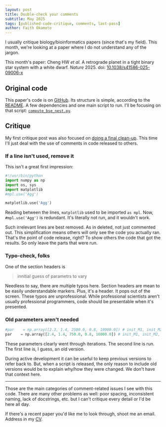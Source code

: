 ```yaml
---
layout: post
title: Double-check your comments
subtitle: May 2025
tags: [published-code-critique, comments, last-pass]
author: Faith Okamoto
---
```


I usually critique biology/bioinformatics papers (since that's my field). This
month, we're looking at a paper where I do not understand any of the jargon.

This month's paper: Cheng HW *et al.* A retrograde planet in a tight binary star
system with a white dwarf. *Nature* 2025. doi: [10.1038/s41586-025-09006-x][DOI]

## Original code

This paper's code is on [GitHub][Code]. Its structure is simple, according to 
the [README][README]. A few dependencies and one main script to run. I'll be
focusing on that script: [`compute_bse_nest.py`][Script].

## Critique

My first critique post was also focused on [doing a final clean-up][Cleanup].
This time I'll just deal with the use of comments in code released to others.

### If a line isn't used, remove it

This isn't a great first impression:

```python
#!/usr/bin/python
import numpy as np
import os, sys
import matplotlib
#mpl.use('Agg')

matplotlib.use('Agg')
```

Reading between the lines, `matplotlib` used to be imported `as mpl`. Now,
`#mpl.use('Agg')` is redundant. It's literally not run, and it wouldn't work.

Such irrelevant lines are best removed. As in deleted, not just commented out.
This simplification means others will only see the code you actually ran. That's 
the point of code release, right? To show others the code that got the results. 
So only leave the parts that were run.

### Typo-check, folks

One of the section headers is

> innitial guess of parametrs to vary

Needless to say, there are multiple typos here. Section headers are mean to be
easily understandable markers. Plus, it's a header. It pops out of the screen.
These typos are unprofessional. While professional scientists aren't usually 
professional programmers, code should be presentable when it's presented.

### Old parameters aren't needed

```python
#par    = np.array([2.3, 1.4, 2500.0, 0.8, 10000.0]) # init_M1, init_M2, init_P, init_e, init_Bw (used for optimisation)
par    = np.array([2.4, 1.4, 750.0, 0.8, 16000.0]) # init_M1, init_M2, init_P, init_e, init_Bw (used for optimisation)
```

These parameters clearly went through iterations. The second line is run. The 
first line is, I guess, an old version.

During active development it can be useful to keep previous versions to refer
back to. But, when a script is released, the only reason to include old versions 
would be to explain why/how they were changed. We don't have that context here.

----

Those are the main categories of comment-related issues I see with this code.
There are many other problems as well: poor spacing, inconsistent naming, lack
of docstrings, etc. but I can't critique every detail or I'd be here all day.

If there's a recent paper you'd like me to look through, shoot me an email.
Address in my [CV][CV].

[Cleanup]: https://faithokamoto.github.io/2024-12-23-do-a-final-cleanup/
[Code]: https://github.com/3fon3fonov/BSE_NestSamp
[CV]: https://faithokamoto.github.io/cv/
[DOI]: https://doi.org/10.1038/s41586-025-09006-x
[README]: https://github.com/3fon3fonov/BSE_NestSamp/blob/main/README.md
[Script]: https://github.com/3fon3fonov/BSE_NestSamp/blob/main/compute_bse_nest.py
